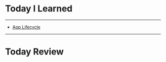 # Today I Learned

---

- [App Lifecycle](https://vincentgeranium.github.io/swift,/ios/2019/08/16/AppLifeCycle.html)

---

# Today Review
